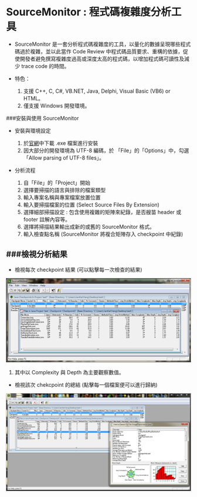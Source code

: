 # SourceMonitor : 程式碼複雜度分析工具



* SourceMonitor 是一套分析程式碼複雜度的工具，以量化的數據呈現哪些程式碼過於複雜，並以此當作 Code Review 中程式碼品質要求、重構的依據，促使開發者避免撰寫複雜度過高或深度太高的程式碼，以增加程式碼可讀性及減少 trace code 的時間。

* 特色：
  1. 支援 C++, C, C#, VB.NET, Java, Delphi, Visual Basic (VB6) or HTML。
  2. 僅支援 Windows 開發環境。



###安裝與使用 SourceMonitor
* 安裝與環境設定
  1. 於[官網](http://www.campwoodsw.com/sourcemonitor.html)中下載 .exe 檔案進行安裝
  2. 因大部分的開發環境為 UTF-8 編碼，於 「File」的「Options」中，勾選「Allow parsing of UTF-8 files」。

* 分析流程
  1. 自「File」的「Project」開始
  2. 選擇要掃描的語言與排除的檔案類型
  3. 輸入專案名稱與專案檔案放置位置
  4. 輸入要掃描檔案的位置 (Select Source Files By Extension)
  5. 選擇細部掃描設定 : 包含使用複雜的矩陣來紀錄，是否艘苗 header 或 footer 註解內容等。
  6. 選擇將掃描結果輸出成新的或舊的 SourceMonitor 格式。
  7. 輸入檢查點名稱 (SourceMonitor 將複合矩陣存入 checkpoint 中紀錄)

###檢視分析結果
---

* 檢視每次 checkpoint 結果 (可以點擊每一次檢查的結果)

![](../images/smList.png)

  1. 其中以 Complexity 與 Depth 為主要觀察數值。

* 檢視該次 chekcpoint 的總結 (點擊每一個檔案便可以進行歸納)

![](../images/smSummary.png)


